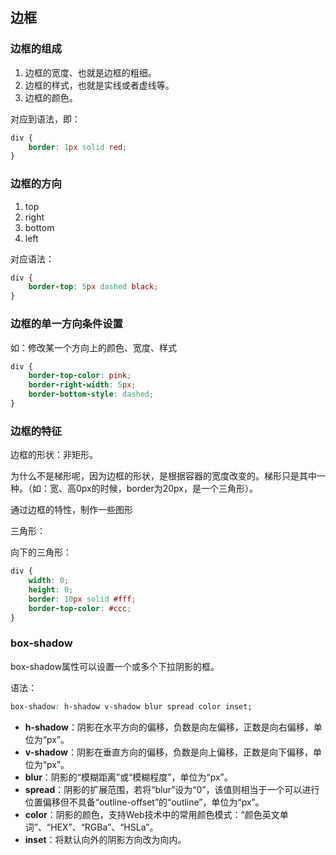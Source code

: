 ## 边框

### 边框的组成

1. 边框的宽度、也就是边框的粗细。
2. 边框的样式，也就是实线或者虚线等。
3. 边框的颜色。

对应到语法，即：

```css
div {
    border: 1px solid red;
}
```



### 边框的方向

1. top
2. right
3. bottom
4. left

对应语法：

```css
div {
    border-top: 5px dashed black;
}
```



### 边框的单一方向条件设置

如：修改某一个方向上的颜色、宽度、样式

```css
div {
    border-top-color: pink;
    border-right-width: 5px;
    border-bottom-style: dashed;
}
```



### 边框的特征

边框的形状：非矩形。

为什么不是梯形呢，因为边框的形状，是根据容器的宽度改变的。梯形只是其中一种。（如：宽、高0px的时候，border为20px，是一个三角形）。

通过边框的特性，制作一些图形

三角形：

向下的三角形：

```css
div {
    width: 0;
    height: 0;
    border: 10px solid #fff;
    border-top-color: #ccc;
}
```



### box-shadow

box-shadow属性可以设置一个或多个下拉阴影的框。

语法：

```css
box-shadow: h-shadow v-shadow blur spread color inset;
```

- **h-shadow**：阴影在水平方向的偏移，负数是向左偏移，正数是向右偏移，单位为“px”。
- **v-shadow**：阴影在垂直方向的偏移，负数是向上偏移，正数是向下偏移，单位为“px”。
- **blur**：阴影的“模糊距离”或“模糊程度”，单位为“px”。
- **spread**：阴影的扩展范围，若将“blur”设为“0”，该值则相当于一个可以进行位置偏移但不具备“outline-offset”的“outline”，单位为“px”。
- **color**：阴影的颜色，支持Web技术中的常用颜色模式：“颜色英文单词”、“HEX”、“RGBa”、“HSLa”。
- **inset**：将默认向外的阴影方向改为向内。